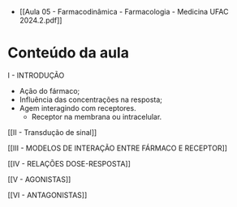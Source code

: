 - [[Aula 05 - Farmacodinâmica -  Farmacologia - Medicina UFAC 2024.2.pdf]]

# Conteúdo da aula
I - INTRODUÇÃO
- Ação do fármaco; 
- Influência das concentrações na resposta; 
- Agem interagindo com receptores. 
	- Receptor na membrana ou intracelular. 

[[II - Transdução de sinal]]

[[III - MODELOS DE INTERAÇÃO ENTRE FÁRMACO E RECEPTOR]]

[[IV - RELAÇÕES DOSE-RESPOSTA]]

[[V - AGONISTAS]]

[[VI - ANTAGONISTAS]]


